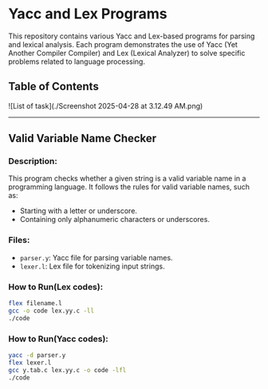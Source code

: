 # Yacc and Lex Programs

This repository contains various Yacc and Lex-based programs for parsing and lexical analysis. Each program demonstrates the use of Yacc (Yet Another Compiler Compiler) and Lex (Lexical Analyzer) to solve specific problems related to language processing.

## Table of Contents

![List of task](./Screenshot 2025-04-28 at 3.12.49 AM.png)

---

## Valid Variable Name Checker

### Description:
This program checks whether a given string is a valid variable name in a programming language. It follows the rules for valid variable names, such as:
- Starting with a letter or underscore.
- Containing only alphanumeric characters or underscores.

### Files:
- `parser.y`: Yacc file for parsing variable names.
- `lexer.l`: Lex file for tokenizing input strings.

### How to Run(Lex codes):
```bash
flex filename.l
gcc -o code lex.yy.c -ll
./code
```


### How to Run(Yacc codes):
```bash
yacc -d parser.y
flex lexer.l
gcc y.tab.c lex.yy.c -o code -lfl
./code
```